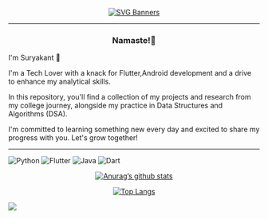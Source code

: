 
<div align="center">

[![SVG Banners](https://svg-banners.vercel.app/api?type=glitch&text1=HorizonChaser12&width=900&height=200)](https://github.com/Akshay090/svg-banners)

</div>

<hr>  
<h3 align=center>Namaste!🙏</h3>

I'm Suryakant 👋

I'm a Tech Lover with a knack for Flutter,Android development and a drive to enhance my analytical skills.

In this repository, you'll find a collection of my projects and research from my college journey, alongside my practice in Data Structures and Algorithms (DSA).

I'm committed to learning something new every day and excited to share my progress with you. Let's grow together!
<hr>  

![Python](https://img.shields.io/badge/python-3670A0?style=for-the-badge&logo=python&logoColor=ffdd54)
![Flutter](https://img.shields.io/badge/Flutter-%2302569B.svg?style=for-the-badge&logo=Flutter&logoColor=white) 
![Java](https://img.shields.io/badge/java-%23ED8B00.svg?style=for-the-badge&logo=openjdk&logoColor=white)
![Dart](https://img.shields.io/badge/dart-%230175C2.svg?style=for-the-badge&logo=dart&logoColor=white)

</div>

<div align=center>

[![Anurag’s github stats](https://github-readme-stats.vercel.app/api?username=HorizonChaser12&theme=synthwave&show_icons=true)](https://github.com/HorizonChaser12)

[![Top Langs](https://github-readme-stats.vercel.app/api/top-langs/?username=HorizonChaser12&theme=synthwave&layout=compact)](https://github.com/HorizonChaser12)

</div>


<div>
  <img src= "https://komarev.com/ghpvc/?username=HorizonChaser12&color=red&label=WATCHERS" />
</div>
